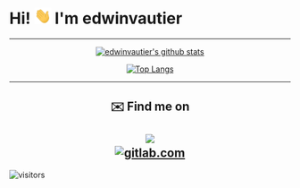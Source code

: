 # Hi! <img src="https://raw.githubusercontent.com/parth-27/parth-27/master/Hi.gif" width="30px"> I'm edwinvautier 
</h1>

<hr>

<div align = "center">
  
[![edwinvautier's github stats](https://github-readme-stats.vercel.app/api?username=edwinvautier&theme=radical&count_private=true&show_icons=true)](https://github.com/anuraghazra/github-readme-stats)

[![Top Langs](https://github-readme-stats.vercel.app/api/top-langs/?username=edwinvautier&layout=compact&theme=radical&hide=javascript,html,css&langs_count=10)](https://github.com/anuraghazra/github-readme-stats)

<hr>

</div>

<h2 align = "center">
  ✉️ Find me on
  
  </br>
  </br>

<a href="https://www.linkedin.com/in/edwinvautier/">
  <img src="https://img.shields.io/badge/LinkedIn-%230077B5.svg?&style=flat-square&logo=linkedin&logoColor=white">
</a>
</br>
<a href="https://gitlab.com/edwinvautier/">
  <img src="https://img.shields.io/badge/gitlab-%23330f63.svg?&style=for-the-badge&logo=gitlab&logoColor=white" alt="gitlab.com" >
</a>

</h2>


![visitors](https://visitor-badge.glitch.me/badge?page_id=edwinvautier.edwinvautier)
